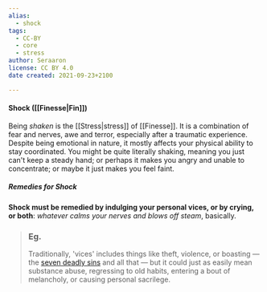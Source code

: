 ```yaml
---
alias:
  - shock
tags:
  - CC-BY
  - core
  - stress
author: Seraaron
license: CC BY 4.0
date created: 2021-09-23+2100

---
```


#### Shock ([[Finesse|Fin]])

Being _shaken_ is the [[Stress|stress]] of [[Finesse]]. It is a combination of fear and nerves, awe and terror, especially after a traumatic experience. Despite being emotional in nature, it mostly affects your physical ability to stay coordinated. You might be quite literally shaking, meaning you just can't keep a steady hand; or perhaps it makes you angry and unable to concentrate; or maybe it just makes you feel faint.

##### Remedies for Shock

**Shock must be remedied by indulging your personal vices, or by crying, or both**: _whatever calms your nerves and blows off steam_, basically.

> ### Eg.
> Traditionally, 'vices' includes things like theft, violence, or boasting — the [seven deadly sins](https://en.wikipedia.org/wiki/Seven_deadly_sins) and all that — but it could just as easily mean substance abuse, regressing to old habits, entering a bout of melancholy, or causing personal sacrilege.
